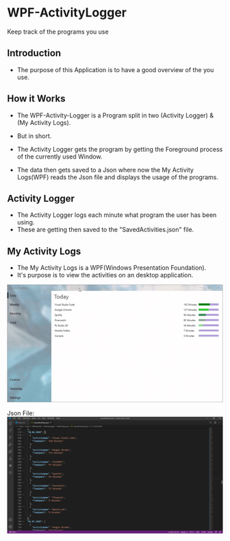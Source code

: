 # WPF-ActivityLogger
Keep track of the programs you use

## Introduction

- The purpose of this Application is to have a good overview of the you use.

## How it Works

- The WPF-Activity-Logger is a Program split in two (Activity Logger) & (My Activity Logs).

- But in short.
- The Activity Logger gets the program by getting the Foreground process of the currently used Window.
- The data then gets saved to a Json where now the My Activity Logs(WPF) reads the Json file and displays the usage of the programs.

## Activity Logger
- The Activity Logger logs each minute what program the user has been using.
- These are getting then saved to the "SavedActivities.json" file.

## My Activity Logs
- The My Activity Logs is a WPF(Windows Presentation Foundation).
-  It's purpose is to view the activities on an desktop application.

![](https://github.com/SolomonRosemite/WPF-ActivityLogger/blob/master/ActivityLogger/assets/Example.gif?raw=true)

Json File:
![](https://github.com/SolomonRosemite/WPF-ActivityLogger/blob/master/ActivityLogger/assets/Example.PNG?raw=true)
